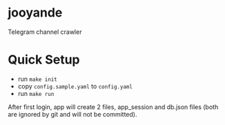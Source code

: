 # jooyande
Telegram channel crawler

# Quick Setup
  - run `make init`
  - copy `config.sample.yaml` to `config.yaml`
  - run `make run`

After first login, app will create 2 files, app_session and db.json files (both are ignored by git and will not be committed).

